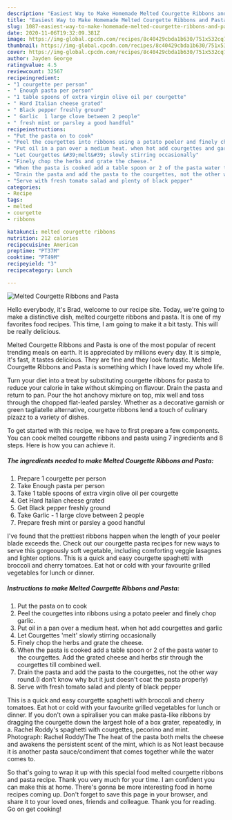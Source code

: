 ```yaml
---
description: "Easiest Way to Make Homemade Melted Courgette Ribbons and Pasta"
title: "Easiest Way to Make Homemade Melted Courgette Ribbons and Pasta"
slug: 1087-easiest-way-to-make-homemade-melted-courgette-ribbons-and-pasta
date: 2020-11-06T19:32:09.381Z
image: https://img-global.cpcdn.com/recipes/8c40429cbda1b630/751x532cq70/melted-courgette-ribbons-and-pasta-recipe-main-photo.jpg
thumbnail: https://img-global.cpcdn.com/recipes/8c40429cbda1b630/751x532cq70/melted-courgette-ribbons-and-pasta-recipe-main-photo.jpg
cover: https://img-global.cpcdn.com/recipes/8c40429cbda1b630/751x532cq70/melted-courgette-ribbons-and-pasta-recipe-main-photo.jpg
author: Jayden George
ratingvalue: 4.5
reviewcount: 32567
recipeingredient:
- "1 courgette per person"
- " Enough pasta per person"
- "1 table spoons of extra virgin olive oil per courgette"
- " Hard Italian cheese grated"
- " Black pepper freshly ground"
- " Garlic  1 large clove between 2 people"
- " fresh mint or parsley a good handful"
recipeinstructions:
- "Put the pasta on to cook"
- "Peel the courgettes into ribbons using a potato peeler and finely chop garlic."
- "Put oil in a pan over a medium heat. when hot add courgettes and garlic"
- "Let Courgettes &#39;melt&#39; slowly stirring occasionally"
- "Finely chop the herbs and grate the cheese."
- "When the pasta is cooked add a table spoon or 2 of the pasta water to the courgettes. Add the grated cheese and herbs stir through the courgettes till combined well."
- "Drain the pasta and add the pasta to the courgettes, not the other way round.(I don&#39;t know why but it just doesn&#39;t coat the pasta properly)"
- "Serve with fresh tomato salad and plenty of black pepper"
categories:
- Recipe
tags:
- melted
- courgette
- ribbons

katakunci: melted courgette ribbons 
nutrition: 212 calories
recipecuisine: American
preptime: "PT37M"
cooktime: "PT49M"
recipeyield: "3"
recipecategory: Lunch

---
```



![Melted Courgette Ribbons and Pasta](https://img-global.cpcdn.com/recipes/8c40429cbda1b630/751x532cq70/melted-courgette-ribbons-and-pasta-recipe-main-photo.jpg)

Hello everybody, it's Brad, welcome to our recipe site. Today, we're going to make a distinctive dish, melted courgette ribbons and pasta. It is one of my favorites food recipes. This time, I am going to make it a bit tasty. This will be really delicious.

Melted Courgette Ribbons and Pasta is one of the most popular of recent trending meals on earth. It is appreciated by millions every day. It is simple, it's fast, it tastes delicious. They are fine and they look fantastic. Melted Courgette Ribbons and Pasta is something which I have loved my whole life.

Turn your diet into a treat by substituting courgette ribbons for pasta to reduce your calorie in take without skimping on flavour. Drain the pasta and return to pan. Pour the hot anchovy mixture on top, mix well and toss through the chopped flat-leafed parsley. Whether as a decorative garnish or green tagliatelle alternative, courgette ribbons lend a touch of culinary pizazz to a variety of dishes.


To get started with this recipe, we have to first prepare a few components. You can cook melted courgette ribbons and pasta using 7 ingredients and 8 steps. Here is how you can achieve it.

<!--inarticleads1-->

##### The ingredients needed to make Melted Courgette Ribbons and Pasta:

1. Prepare 1 courgette per person
1. Take  Enough pasta per person
1. Take 1 table spoons of extra virgin olive oil per courgette
1. Get  Hard Italian cheese grated
1. Get  Black pepper freshly ground
1. Take  Garlic - 1 large clove between 2 people
1. Prepare  fresh mint or parsley a good handful


I&#39;ve found that the prettiest ribbons happen when the length of your peeler blade exceeds the. Check out our courgette pasta recipes for new ways to serve this gorgeously soft vegetable, including comforting veggie lasagnes and lighter options. This is a quick and easy courgette spaghetti with broccoli and cherry tomatoes. Eat hot or cold with your favourite grilled vegetables for lunch or dinner. 

<!--inarticleads2-->

##### Instructions to make Melted Courgette Ribbons and Pasta:

1. Put the pasta on to cook
1. Peel the courgettes into ribbons using a potato peeler and finely chop garlic.
1. Put oil in a pan over a medium heat. when hot add courgettes and garlic
1. Let Courgettes &#39;melt&#39; slowly stirring occasionally
1. Finely chop the herbs and grate the cheese.
1. When the pasta is cooked add a table spoon or 2 of the pasta water to the courgettes. Add the grated cheese and herbs stir through the courgettes till combined well.
1. Drain the pasta and add the pasta to the courgettes, not the other way round.(I don&#39;t know why but it just doesn&#39;t coat the pasta properly)
1. Serve with fresh tomato salad and plenty of black pepper


This is a quick and easy courgette spaghetti with broccoli and cherry tomatoes. Eat hot or cold with your favourite grilled vegetables for lunch or dinner. If you don&#39;t own a spiraliser you can make pasta-like ribbons by dragging the courgette down the largest hole of a box grater, repeatedly, in a. Rachel Roddy&#39;s spaghetti with courgettes, pecorino and mint. Photograph: Rachel Roddy/The The heat of the pasta both melts the cheese and awakens the persistent scent of the mint, which is as Not least because it is another pasta sauce/condiment that comes together while the water comes to. 

So that's going to wrap it up with this special food melted courgette ribbons and pasta recipe. Thank you very much for your time. I am confident you can make this at home. There's gonna be more interesting food in home recipes coming up. Don't forget to save this page in your browser, and share it to your loved ones, friends and colleague. Thank you for reading. Go on get cooking!
